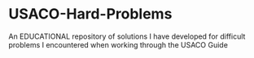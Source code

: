 # USACO-Hard-Problems
An EDUCATIONAL repository of solutions I have developed for difficult problems I encountered when working through the USACO Guide
